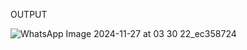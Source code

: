 OUTPUT 

![WhatsApp Image 2024-11-27 at 03 30 22_ec358724](https://github.com/user-attachments/assets/f752b125-73de-439a-93e9-5abe1b45bfc6)

